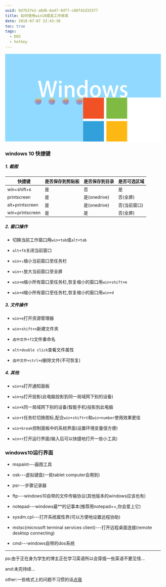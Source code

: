 ```yaml
---
uuid: 0d7b37e1-a8db-6a47-9df7-c68f42d33377
title: 如何使用win10提高工作效率
date: 2018-07-07 22:43:30
toc: true
tags:
  - DOS
  - hotkey
---
```

![windows-icon](/assets/blogimg/windows-icon.png)
<meting-js server="netease" type="song" id="5197160"></meting-js>
### windows 10 快捷键

##### 1. 截图 

| 快捷键             | 是否保存到剪贴板 | 是否保存到目录     | 是否可选区域  |
| --------------- | -------- | ----------- | ------- |
| win+shift+s     | 是        | 否           | 是       |
| printscreen     | 是        | 是(onedrive) | 否(全屏)   |
| alt+printscreen | 是        | 是(onedrive) | 否(当前窗口) |
| win+printscreen | 是        | 是           | 否(全屏)   |

##### 2. 窗口操作

   - 切换当前工作窗口用`win+tab`或`alt+tab`

   - `alt+f4`关闭当前窗口

   - `win+↓`缩小当前窗口至任务栏

   - `win+↑`放大当前窗口至全屏

   - `win+m`缩小所有窗口至任务栏,恢复缩小的窗口用`win+shift+m`

   - `win+d`缩小所有窗口至任务栏,恢复缩小的窗口用`win+d`

##### 3. 文件操作

   - `win+e`打开资源管理器

   - `win+shift+n`新建文件夹

   - `选中文件+f2`文件重命名

   - `alt+double click`查看文件属性

   - `选中文件+ctrl+d`删除文件(不可恢复)

##### 4. 其他

   - `win+a`打开通知面板

   - `win+p`打开投影(此电脑投影到同一局域网下别的设备)

   - `win+k`同一局域网下别的设备(智能手机)投影到此电脑

   - `win+t`任务栏切换图标,配合`win+shift+t`和`win+number`使用效果更佳

   - `win+break`控制面板中的系统界面(设置环境变量佷方便)

   - `win+r`打开运行界面(输入后可以快捷地打开一些小工具)



### windows10运行界面

- mspaint---画图工具

- osk---虚拟键盘(一些tablet computer会用到)

- psr---步骤记录器

- ftp---windows10自带的文件传输协议(其他版本的windows应该也有)

- notepad---windows最\*\*的记事本(推荐用notepad++,你会爱上它)

- sysdm.cpl---打开系统属性界(可以方便地设置远程协助)

- mstsc(microsoft terminal services client)---打开远程桌面连接(remote desktop connecting)

- cmd---windows自带的dos系统

---

ps:由于正在身为学生的博主正在学习英语所以会穿插一些英语不要见怪...

and:未完待续...

other:一些格式上的问题不习惯的话[点我](../item/example/windows10-hotkey.html)